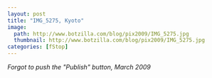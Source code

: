 ```yaml
---
layout: post
title: "IMG_5275, Kyoto"
image:
  path: http://www.botzilla.com/blog/pix2009/IMG_5275.jpg
  thumbnail: http://www.botzilla.com/blog/pix2009/IMG_5275.jpg
categories: [fStop]
---
```





<i>Forgot to push the "Publish" button, March 2009</i>
